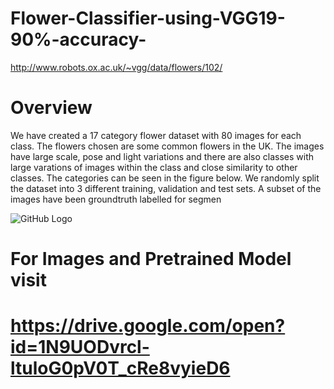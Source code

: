 # Flower-Classifier-using-VGG19-90%-accuracy-

http://www.robots.ox.ac.uk/~vgg/data/flowers/102/
# Overview
We have created a 17 category flower dataset with 80 images for each class. The flowers chosen are some common flowers in the UK. The images have large scale, pose and light variations and there are also classes with large varations of images within the class and close similarity to other classes. The categories can be seen in the figure below. We randomly split the dataset into 3 different training, validation and test sets. A subset of the images have been groundtruth labelled for segmen

![GitHub Logo](http://www.robots.ox.ac.uk/~vgg/data/flowers/17/categories.jpg)


# For Images and Pretrained Model visit
# https://drive.google.com/open?id=1N9UODvrcl-ltuloG0pV0T_cRe8vyieD6
